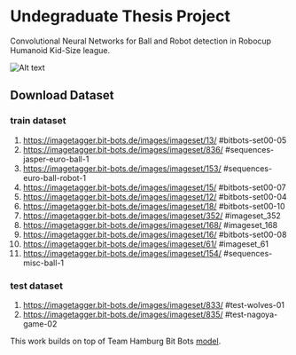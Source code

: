 # Undegraduate Thesis Project

Convolutional Neural Networks for Ball and Robot detection in Robocup Humanoid Kid-Size league.

![Alt text](outputs/sample.png?raw=true "Activations with bounding boxes")

## Download Dataset

### train dataset

1. https://imagetagger.bit-bots.de/images/imageset/13/ #bitbots-set00-05
2. https://imagetagger.bit-bots.de/images/imageset/836/ #sequences-jasper-euro-ball-1
3. https://imagetagger.bit-bots.de/images/imageset/153/ #sequences-euro-ball-robot-1
4. https://imagetagger.bit-bots.de/images/imageset/15/ #bitbots-set00-07
5. https://imagetagger.bit-bots.de/images/imageset/12/ #bitbots-set00-04
6. https://imagetagger.bit-bots.de/images/imageset/18/ #bitbots-set00-10
7. https://imagetagger.bit-bots.de/images/imageset/352/ #imageset_352
8. https://imagetagger.bit-bots.de/images/imageset/168/ #imageset_168
9. https://imagetagger.bit-bots.de/images/imageset/16/ #bitbots-set00-08
10. https://imagetagger.bit-bots.de/images/imageset/61/ #imageset_61
11. https://imagetagger.bit-bots.de/images/imageset/154/ #sequences-misc-ball-1

### test dataset

1. https://imagetagger.bit-bots.de/images/imageset/833/ #test-wolves-01
2. https://imagetagger.bit-bots.de/images/imageset/835/ #test-nagoya-game-02

This work builds on top of Team Hamburg Bit Bots [model](https://robocup.informatik.uni-hamburg.de/wp-content/uploads/2018/06/2018_Speck_Ball_Localization.pdf).
